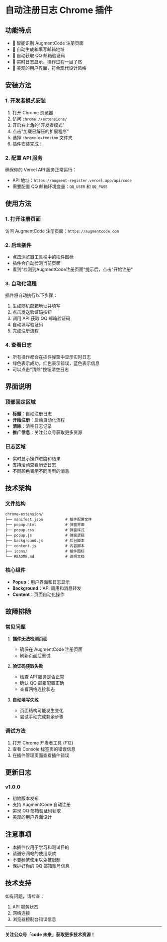 # 自动注册日志 Chrome 插件

## 功能特点

- 🎯 智能识别 AugmentCode 注册页面
- 📧 自动生成和填写邮箱地址
- 🔐 自动获取 QQ 邮箱验证码
- 📝 实时日志显示，操作过程一目了然
- 🎨 美观的用户界面，符合现代设计风格

## 安装方法

### 1. 开发者模式安装

1. 打开 Chrome 浏览器
2. 访问 `chrome://extensions/`
3. 开启右上角的"开发者模式"
4. 点击"加载已解压的扩展程序"
5. 选择 `chrome-extension` 文件夹
6. 插件安装完成！

### 2. 配置 API 服务

确保你的 Vercel API 服务正常运行：
- API 地址：`https://augment-register.vercel.app/api/code`
- 需要配置 QQ 邮箱环境变量：`QQ_USER` 和 `QQ_PASS`

## 使用方法

### 1. 打开注册页面
访问 AugmentCode 注册页面：`https://augmentcode.com`

### 2. 启动插件
- 点击浏览器工具栏中的插件图标
- 插件会自动检测当前页面
- 看到"检测到AugmentCode注册页面"提示后，点击"开始注册"

### 3. 自动化流程
插件将自动执行以下步骤：
1. 生成随机邮箱地址并填写
2. 点击发送验证码按钮
3. 调用 API 获取 QQ 邮箱验证码
4. 自动填写验证码
5. 完成注册流程

### 4. 查看日志
- 所有操作都会在插件弹窗中显示实时日志
- 绿色表示成功，红色表示错误，蓝色表示信息
- 可以点击"清除"按钮清空日志

## 界面说明

### 顶部固定区域
- **标题**：自动注册日志
- **开始注册**：启动自动化流程
- **清除**：清空日志记录
- **推广信息**：关注公众号获取更多资源

### 日志区域
- 实时显示操作进度和结果
- 支持滚动查看历史日志
- 不同颜色表示不同类型的消息

## 技术架构

### 文件结构
```
chrome-extension/
├── manifest.json          # 插件配置文件
├── popup.html             # 弹窗界面
├── popup.css              # 弹窗样式
├── popup.js               # 弹窗逻辑
├── background.js          # 后台脚本
├── content.js             # 内容脚本
├── icons/                 # 插件图标
└── README.md              # 说明文档
```

### 核心组件
- **Popup**：用户界面和日志显示
- **Background**：API 调用和消息转发
- **Content**：页面自动化操作

## 故障排除

### 常见问题

1. **插件无法检测页面**
   - 确保在 AugmentCode 注册页面
   - 刷新页面后重试

2. **验证码获取失败**
   - 检查 API 服务是否正常
   - 确认 QQ 邮箱配置正确
   - 查看网络连接状态

3. **自动填写失败**
   - 页面结构可能发生变化
   - 尝试手动完成剩余步骤

### 调试方法

1. 打开 Chrome 开发者工具 (F12)
2. 查看 Console 标签页的错误信息
3. 在插件管理页面查看插件错误

## 更新日志

### v1.0.0
- 初始版本发布
- 支持 AugmentCode 自动注册
- 实现 QQ 邮箱验证码获取
- 美观的用户界面设计

## 注意事项

- 本插件仅用于学习和测试目的
- 请遵守网站的使用条款
- 不要频繁使用以免被限制
- 保护好你的 QQ 邮箱账号信息

## 技术支持

如有问题，请检查：
1. API 服务状态
2. 网络连接
3. 浏览器控制台错误信息

---

**关注公众号「code 未来」获取更多技术资源！**
